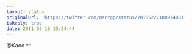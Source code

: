 ```yaml
---
layout: status
originalUrl: 'https://twitter.com/marcgg/status/70155227180974081'
isReply: true
date: 2011-05-16 15:54:44
---
```


@Kaoo ^^
